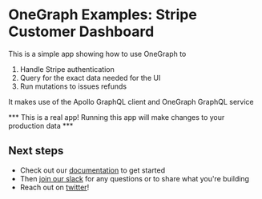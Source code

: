 # OneGraph Examples: Stripe Customer Dashboard

This is a simple app showing how to use OneGraph to

 1. Handle Stripe authentication
 2. Query for the exact data needed for the UI
 3. Run mutations to issues refunds

It makes use of the Apollo GraphQL client and OneGraph GraphQL service

*** This is a real app! Running this app will make changes to your production data ***

## Next steps

* Check out our [documentation](https://docs.onegraph.com/docs/intro.html) to get started
* Then [join our slack](https://chat.onegraphapp.com) for any questions or to share what you're building
* Reach out on [twitter](https://twitter.com/onegraphio)!
